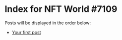 # Index for NFT World #7109
Posts will be displayed in the order below:

- [Your first post](./001-first.md)


